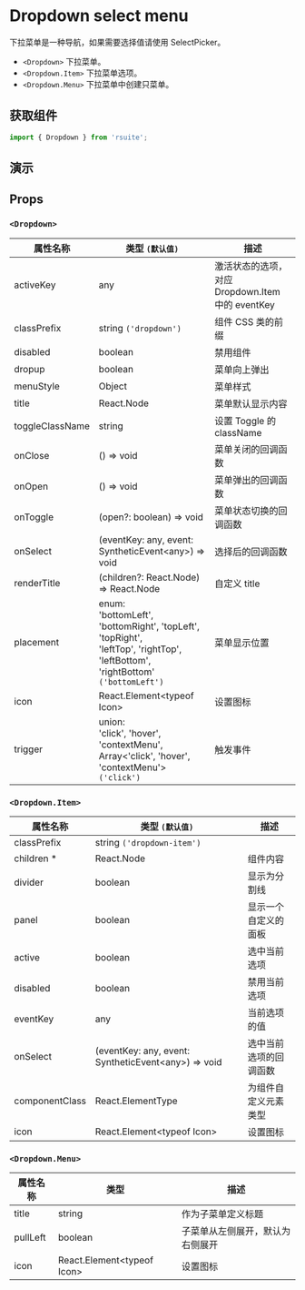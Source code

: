 # Dropdown select menu

下拉菜单是一种导航，如果需要选择值请使用 SelectPicker。

* `<Dropdown>` 下拉菜单。
* `<Dropdown.Item>` 下拉菜单选项。
* `<Dropdown.Menu>` 下拉菜单中创建只菜单。

## 获取组件

```js
import { Dropdown } from 'rsuite';
```

## 演示

<!--{demo}-->

## Props

### `<Dropdown>`

| 属性名称        | 类型 `(默认值)`                                                                                                                         | 描述                                             |
| --------------- | --------------------------------------------------------------------------------------------------------------------------------------- | ------------------------------------------------ |
| activeKey       | any                                                                                                                                     | 激活状态的选项，对应 Dropdown.Item 中的 eventKey |
| classPrefix     | string `('dropdown')`                                                                                                                   | 组件 CSS 类的前缀                                |
| disabled        | boolean                                                                                                                                 | 禁用组件                                         |
| dropup          | boolean                                                                                                                                 | 菜单向上弹出                                     |
| menuStyle       | Object                                                                                                                                  | 菜单样式                                         |
| title           | React.Node                                                                                                                              | 菜单默认显示内容                                 |
| toggleClassName | string                                                                                                                                  | 设置 Toggle 的 className                         |
| onClose         | () => void                                                                                                                              | 菜单关闭的回调函数                               |
| onOpen          | () => void                                                                                                                              | 菜单弹出的回调函数                               |
| onToggle        | (open?: boolean) => void                                                                                                                | 菜单状态切换的回调函数                           |
| onSelect        | (eventKey: any, event: SyntheticEvent&lt;any&gt;) => void                                                                               | 选择后的回调函数                                 |
| renderTitle     | (children?: React.Node) => React.Node                                                                                                   | 自定义 title                                     |
| placement       | enum: <br/>'bottomLeft', 'bottomRight', 'topLeft', 'topRight', <br/>'leftTop', 'rightTop', 'leftBottom', 'rightBottom' `('bottomLeft')` | 菜单显示位置                                     |
| icon            | React.Element&lt;typeof Icon&gt;                                                                                                        | 设置图标                                         |
| trigger         | union: <br/>'click', 'hover', 'contextMenu', <br/>Array<'click', 'hover', 'contextMenu'> `('click')`                                    | 触发事件                                         |

### `<Dropdown.Item>`

| 属性名称       | 类型 `(默认值)`                                           | 描述                   |
| -------------- | --------------------------------------------------------- | ---------------------- |
| classPrefix    | string `('dropdown-item')`                                |
| children \*    | React.Node                                                | 组件内容               |
| divider        | boolean                                                   | 显示为分割线           |
| panel          | boolean                                                   | 显示一个自定义的面板   |
| active         | boolean                                                   | 选中当前选项           |
| disabled       | boolean                                                   | 禁用当前选项           |
| eventKey       | any                                                       | 当前选项的值           |
| onSelect       | (eventKey: any, event: SyntheticEvent&lt;any&gt;) => void | 选中当前选项的回调函数 |
| componentClass | React.ElementType                                         | 为组件自定义元素类型   |
| icon           | React.Element&lt;typeof Icon&gt;                          | 设置图标               |

### `<Dropdown.Menu>`

| 属性名称 | 类型                             | 描述                             |
| -------- | -------------------------------- | -------------------------------- |
| title    | string                           | 作为子菜单定义标题               |
| pullLeft | boolean                          | 子菜单从左侧展开，默认为右侧展开 |
| icon     | React.Element&lt;typeof Icon&gt; | 设置图标                         |
